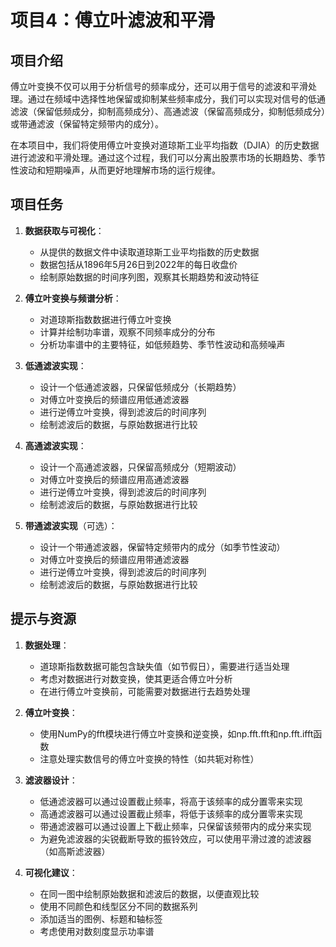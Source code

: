 # 项目4：傅立叶滤波和平滑

## 项目介绍

傅立叶变换不仅可以用于分析信号的频率成分，还可以用于信号的滤波和平滑处理。通过在频域中选择性地保留或抑制某些频率成分，我们可以实现对信号的低通滤波（保留低频成分，抑制高频成分）、高通滤波（保留高频成分，抑制低频成分）或带通滤波（保留特定频带内的成分）。

在本项目中，我们将使用傅立叶变换对道琼斯工业平均指数（DJIA）的历史数据进行滤波和平滑处理。通过这个过程，我们可以分离出股票市场的长期趋势、季节性波动和短期噪声，从而更好地理解市场的运行规律。

## 项目任务

1. **数据获取与可视化**：
   - 从提供的数据文件中读取道琼斯工业平均指数的历史数据
   - 数据包括从1896年5月26日到2022年的每日收盘价
   - 绘制原始数据的时间序列图，观察其长期趋势和波动特征

2. **傅立叶变换与频谱分析**：
   - 对道琼斯指数数据进行傅立叶变换
   - 计算并绘制功率谱，观察不同频率成分的分布
   - 分析功率谱中的主要特征，如低频趋势、季节性波动和高频噪声

3. **低通滤波实现**：
   - 设计一个低通滤波器，只保留低频成分（长期趋势）
   - 对傅立叶变换后的频谱应用低通滤波器
   - 进行逆傅立叶变换，得到滤波后的时间序列
   - 绘制滤波后的数据，与原始数据进行比较

4. **高通滤波实现**：
   - 设计一个高通滤波器，只保留高频成分（短期波动）
   - 对傅立叶变换后的频谱应用高通滤波器
   - 进行逆傅立叶变换，得到滤波后的时间序列
   - 绘制滤波后的数据，与原始数据进行比较

5. **带通滤波实现**（可选）：
   - 设计一个带通滤波器，保留特定频带内的成分（如季节性波动）
   - 对傅立叶变换后的频谱应用带通滤波器
   - 进行逆傅立叶变换，得到滤波后的时间序列
   - 绘制滤波后的数据，与原始数据进行比较

## 提示与资源

1. **数据处理**：
   - 道琼斯指数数据可能包含缺失值（如节假日），需要进行适当处理
   - 考虑对数据进行对数变换，使其更适合傅立叶分析
   - 在进行傅立叶变换前，可能需要对数据进行去趋势处理

2. **傅立叶变换**：
   - 使用NumPy的fft模块进行傅立叶变换和逆变换，如np.fft.fft和np.fft.ifft函数
   - 注意处理实数信号的傅立叶变换的特性（如共轭对称性）

3. **滤波器设计**：
   - 低通滤波器可以通过设置截止频率，将高于该频率的成分置零来实现
   - 高通滤波器可以通过设置截止频率，将低于该频率的成分置零来实现
   - 带通滤波器可以通过设置上下截止频率，只保留该频带内的成分来实现
   - 为避免滤波器的尖锐截断导致的振铃效应，可以使用平滑过渡的滤波器（如高斯滤波器）

4. **可视化建议**：
   - 在同一图中绘制原始数据和滤波后的数据，以便直观比较
   - 使用不同颜色和线型区分不同的数据系列
   - 添加适当的图例、标题和轴标签
   - 考虑使用对数刻度显示功率谱